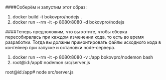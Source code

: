 ####Соберём и запустим этот образ:
1. docker build -t bokovpro/nodejs .
2. docker run --rm -it -p 8080:8080 -d bokovpro/nodejs

####Теперь предположим, что вы хотите, чтобы сборка пересобиралась при каждом изменении кода, то есть во время разработки. Тогда вы должны примонтировать файлы исходного кода в контейнер при запуске и остановки node-сервера.
1. docker run --rm -it -p 8080:8080 -v :/app bokovpro/nodemon bash
2. root@id:/app# nodemon src/server.js

root@id:/app# node src/server.js